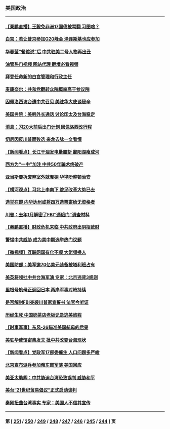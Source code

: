 ### 美国政治
---
#### [【秦鹏直播】王毅免非洲17国债被骂翻 习图啥？](../../pages/ncid1078159/n13806277.md?08200845) 
#### [白宫：若让普京参加G20峰会 泽连斯基也应参加](../../pages/ncid1078159/n13806296.md?08200845) 
#### [华春莹“餐馆说”后 中共驻美二号人物再出丑](../../pages/ncid1078159/n13806258.md?08200845) 
#### [油管热门视频 网站代理 翻墙必看视频](http://209.222.30.114:81/youtube.html?08200845)
#### [拜登任命新的白宫管理和行政主任](../../pages/ncid1078159/n13806211.md?08200845) 
#### [麦康奈尔：共和党翻转众院概率高于参议院](../../pages/ncid1078159/n13806114.md?08200845) 
#### [因佩洛西访台遭中共召见 美驻华大使谈秘辛](../../pages/ncid1078159/n13806176.md?08200845) 
#### [美国务院：美韩外长通话 讨论印太及台海稳定](../../pages/ncid1078159/n13806134.md?08200845) 
#### [消息：习20大前后出门计划 因佩洛西改行程](../../pages/ncid1078159/n13806160.md?08200845) 
#### [切尼因反川普而败选 来龙去脉一文看懂](../../pages/ncid1078159/n13804749.md?08200845) 
#### [【新闻看点】长江干涸发电量腰斩 鄱阳湖瘦成河](../../pages/ncid1078159/n13805563.md?08200845) 
#### [西方为“一中”加注 中共50年骗术终破产](../../pages/ncid1078159/n13805808.md?08200845) 
#### [亚当斯要拆废弃室外就餐棚 华埠盼整顿治安](../../pages/ncid1078159/n13805714.md?08200845) 
#### [【横河观点】习北上李南下 跛足改革大势已去](../../pages/ncid1078159/n13805568.md?08200845) 
#### [选举在即 内华达州或将四万选票寄给无资格者](../../pages/ncid1078159/n13805632.md?08200845) 
#### [川普：去年1月解密了FBI“通俄门”调查材料](../../pages/ncid1078159/n13805543.md?08200845) 
#### [【秦鹏直播】财政危机来临 中共政府出阴招敛财](../../pages/ncid1078159/n13805559.md?08200845) 
#### [警惕中共威胁 成为美中期选举热门议题](../../pages/ncid1078159/n13805481.md?08200845) 
#### [【微视频】互联网国有化不顺 大佬频换人](../../pages/ncid1078159/n13805352.md?08200845) 
#### [美国防部：美军逾70亿美元装备被塔利班占有](../../pages/ncid1078159/n13805541.md?08200845) 
#### [美英将领批中共台海军演 专家：北京违背3规则](../../pages/ncid1078159/n13800444.md?08200845) 
#### [里根号航母正返回日本 两岸军事对峙持续](../../pages/ncid1078159/n13805423.md?08200845) 
#### [是否解封FBI突袭川普家宣誓书 法官今听证](../../pages/ncid1078159/n13805358.md?08200845) 
#### [历经生死 中国奶茶店老板记录逃美旅程](../../pages/ncid1078159/n13805185.md?08200845) 
#### [【时事军事】东风-26瞄准美国航母的后果](../../pages/ncid1078159/n13804655.md?08200845) 
#### [美驻华使馆密集发文 批中共改变台海现状](../../pages/ncid1078159/n13805136.md?08200845) 
#### [【新闻看点】党政军17部委催生 人口问题多严峻](../../pages/ncid1078159/n13804712.md?08200845) 
#### [北京宣布派兵参加俄东部军演 美国回应](../../pages/ncid1078159/n13804899.md?08200845) 
#### [美亚太助卿：中共胁迫台湾恐致误判 威胁和平](../../pages/ncid1078159/n13804952.md?08200845) 
#### [美台“21世纪贸易倡议”正式启动谈判](../../pages/ncid1078159/n13804919.md?08200845) 
#### [秦刚扭曲台湾事实 专家：美国人不信其宣传](../../pages/ncid1078159/n13804889.md?08200845) 

---
#### 第 [ [251](./251.md?08200845) / [250](./250.md?08200845) / [249](./249.md?08200845) / [248](./248.md?08200845) / [247](./247.md?08200845) / [246](./246.md?08200845) / [245](./245.md?08200845) / [244](./244.md?08200845) ] 页
